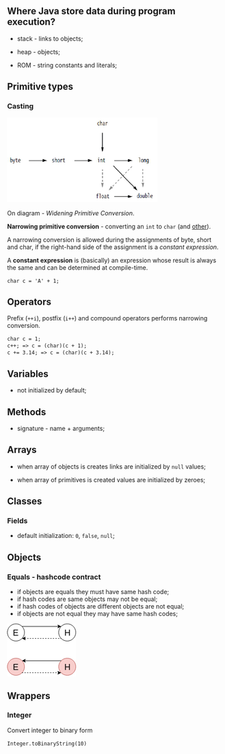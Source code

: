 ## Where Java store data during program execution?

- stack - links to objects;

- heap - objects;

- ROM - string constants and literals;

## Primitive types

### Casting

![primitive-types-casting](primitive-types-casting.png)

On diagram - *Widening Primitive Conversion*.

**Narrowing primitive conversion** - converting an `int` to `char` (and [other](https://docs.oracle.com/javase/specs/jls/se10/html/jls-5.html#jls-5.1.3)).

A narrowing conversion is allowed during the assignments of byte, short and char, if the right-hand side of the assignment is a *constant expression*.

A **constant expression** is (basically) an expression whose result is always the same and can be determined at compile-time.

```
char c = 'A' + 1;
```

## Operators

Prefix (`++i`), postfix (`i++`) and compound operators performs narrowing conversion.

```
char c = 1;
c++; => c = (char)(c + 1);
c += 3.14; => c = (char)(c + 3.14);
```

## Variables

- not initialized by default;

## Methods

- signature - name + arguments;

## Arrays

- when array of objects is creates links are initialized by `null` values;

- when array of primitives is created values are initialized by zeroes;

## Classes

### Fields

- default initialization: `0`, `false`, `null`;

## Objects

### Equals - hashcode contract

- if objects are equals they must have same hash code;
- if hash codes are same objects may not be equal;
- if hash codes of objects are different objects are not equal;
- if objects are not equal they may have same hash codes;

![equals-hascode-contract](equals-hascode-contract.png)

## Wrappers

### Integer

Convert integer to binary form

```
Integer.toBinaryString(10)
```